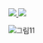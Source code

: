 
<a href="https://99jamsil.github.io/">
  <img src="https://user-images.githubusercontent.com/126365187/232498333-19cd6518-a300-4403-94b3-2bb157c1e529.png">
</a>



<a href="https://99jamsil.github.io/">
  <img src="https://user-images.githubusercontent.com/126365187/232498333-19cd6518-a300-4403-94b3-2bb157c1e529.png](https://user-images.githubusercontent.com/126365187/232638763-ddb9afb9-991a-4396-9f8a-505cc915cf30.png">
</a>



![그림11](https://user-images.githubusercontent.com/126365187/232638763-ddb9afb9-991a-4396-9f8a-505cc915cf30.png)
